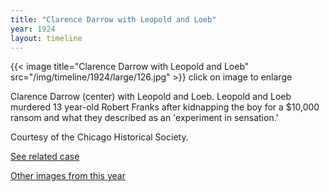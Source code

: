 ```yaml
---
title: "Clarence Darrow with Leopold and Loeb"
year: 1924
layout: timeline
---
```


{{< image title="Clarence Darrow with Leopold and Loeb" src="/img/timeline/1924/large/126.jpg" >}}
click on image to enlarge

Clarence Darrow (center) with Leopold and Loeb. Leopold and Loeb murdered 13 year-old Robert Franks after kidnapping the boy for a $10,000 ransom and what they described as an 'experiment in sensation.' 

Courtesy of the Chicago Historical Society. 

[See related case](/database/5866/)

[Other images from this year](/historical/timeline/1924)
